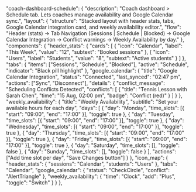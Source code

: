 "coach-dashboard-schedule": {
    "description": "Coach dashboard > Schedule tab. Lets coaches manage availability and Google Calendar sync.",
    "layout": {
      "structure": "Stacked layout with header stats, tabs, Google Calendar integration card, and weekly availability editor.",
      "flow": "Header (stats) → Tab Navigation (Sessions | Schedule | Blocked) → Google Calendar Integration → Conflict warnings → Weekly Availability by day."
    },
    "components": {
      "header_stats": {
        "cards": [
          { "icon": "Calendar", "label": "This Week", "value": "12", "subtext": "Booked sessions" },
          { "icon": "Users", "label": "Students", "value": "8", "subtext": "Active students" }
        ]
      },
      "tabs": {
        "items": ["Sessions", "Schedule", "Blocked"],
        "active": "Schedule",
        "indicator": "Black pill highlight"
      },
      "google_calendar": {
        "title": "Google Calendar Integration",
        "status": "Connected",
        "last_synced": "02:47 pm",
        "actions": ["Sync", "Disconnect"],
        "details": {
          "conflict_message": "Scheduling Conflicts Detected",
          "conflicts": [
            {
              "title": "Tennis Lesson with Sarah Chen",
              "time": "15 Aug, 02:00 pm",
              "badge": "Conflict (red)"
            }
          ]
        }
      },
      "weekly_availability": {
        "title": "Weekly Availability",
        "subtitle": "Set your available hours for each day",
        "days": [
          { "day": "Monday", "time_slots": [{ "start": "09:00", "end": "17:00" }], "toggle": true },
          { "day": "Tuesday", "time_slots": [{ "start": "09:00", "end": "17:00" }], "toggle": true },
          { "day": "Wednesday", "time_slots": [{ "start": "09:00", "end": "17:00" }], "toggle": true },
          { "day": "Thursday", "time_slots": [{ "start": "09:00", "end": "17:00" }], "toggle": true },
          { "day": "Friday", "time_slots": [{ "start": "09:00", "end": "17:00" }], "toggle": true },
          { "day": "Saturday", "time_slots": [], "toggle": false },
          { "day": "Sunday", "time_slots": [], "toggle": false }
        ],
        "actions": ["Add time slot per day", "Save Changes button"]
      }
    },
    "icon_map": {
      "header_stats": { "sessions": "Calendar", "students": "Users" },
      "tabs": "Calendar",
      "google_calendar": { "status": "CheckCircle", "conflict": "AlertTriangle" },
      "weekly_availability": { "time": "Clock", "add": "Plus", "toggle": "Switch" }
    }
  },